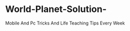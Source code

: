 World-Planet-Solution-
======================

Mobile And Pc Tricks And Life Teaching Tips Every Week
